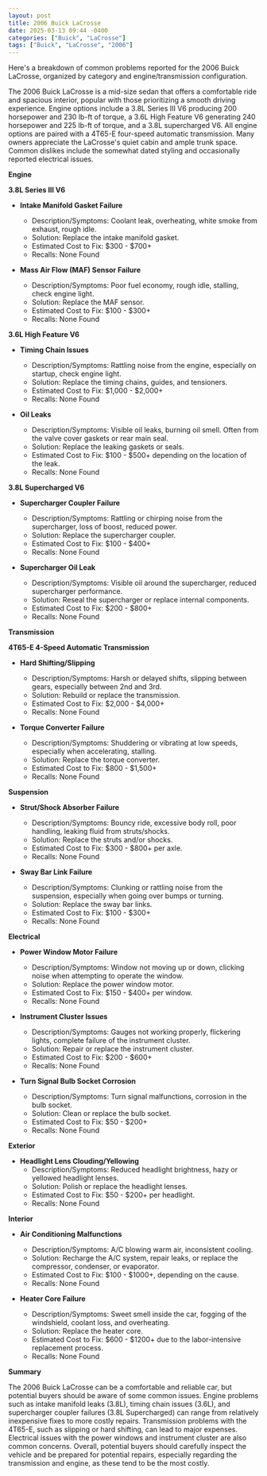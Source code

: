 ```yaml
---
layout: post
title: 2006 Buick LaCrosse
date: 2025-03-13 09:44 -0400
categories: ["Buick", "LaCrosse"]
tags: ["Buick", "LaCrosse", "2006"]
---
```

Here's a breakdown of common problems reported for the 2006 Buick LaCrosse, organized by category and engine/transmission configuration.

The 2006 Buick LaCrosse is a mid-size sedan that offers a comfortable ride and spacious interior, popular with those prioritizing a smooth driving experience. Engine options include a 3.8L Series III V6 producing 200 horsepower and 230 lb-ft of torque, a 3.6L High Feature V6 generating 240 horsepower and 225 lb-ft of torque, and a 3.8L supercharged V6. All engine options are paired with a 4T65-E four-speed automatic transmission. Many owners appreciate the LaCrosse's quiet cabin and ample trunk space. Common dislikes include the somewhat dated styling and occasionally reported electrical issues.

**Engine**

**3.8L Series III V6**

*   **Intake Manifold Gasket Failure**
    *   Description/Symptoms: Coolant leak, overheating, white smoke from exhaust, rough idle.
    *   Solution: Replace the intake manifold gasket.
    *   Estimated Cost to Fix: $300 - $700+
    *   Recalls: None Found

*   **Mass Air Flow (MAF) Sensor Failure**
    *   Description/Symptoms: Poor fuel economy, rough idle, stalling, check engine light.
    *   Solution: Replace the MAF sensor.
    *   Estimated Cost to Fix: $100 - $300+
    *   Recalls: None Found

**3.6L High Feature V6**

*   **Timing Chain Issues**
    *   Description/Symptoms: Rattling noise from the engine, especially on startup, check engine light.
    *   Solution: Replace the timing chains, guides, and tensioners.
    *   Estimated Cost to Fix: $1,000 - $2,000+
    *   Recalls: None Found

*   **Oil Leaks**
    *   Description/Symptoms: Visible oil leaks, burning oil smell. Often from the valve cover gaskets or rear main seal.
    *   Solution: Replace the leaking gaskets or seals.
    *   Estimated Cost to Fix: $100 - $500+ depending on the location of the leak.
    *   Recalls: None Found

**3.8L Supercharged V6**

*   **Supercharger Coupler Failure**
    *   Description/Symptoms: Rattling or chirping noise from the supercharger, loss of boost, reduced power.
    *   Solution: Replace the supercharger coupler.
    *   Estimated Cost to Fix: $100 - $400+
    *   Recalls: None Found

*   **Supercharger Oil Leak**
    *   Description/Symptoms: Visible oil around the supercharger, reduced supercharger performance.
    *   Solution: Reseal the supercharger or replace internal components.
    *   Estimated Cost to Fix: $200 - $800+
    *   Recalls: None Found

**Transmission**

**4T65-E 4-Speed Automatic Transmission**

*   **Hard Shifting/Slipping**
    *   Description/Symptoms: Harsh or delayed shifts, slipping between gears, especially between 2nd and 3rd.
    *   Solution: Rebuild or replace the transmission.
    *   Estimated Cost to Fix: $2,000 - $4,000+
    *   Recalls: None Found

*   **Torque Converter Failure**
    *   Description/Symptoms: Shuddering or vibrating at low speeds, especially when accelerating, stalling.
    *   Solution: Replace the torque converter.
    *   Estimated Cost to Fix: $800 - $1,500+
    *   Recalls: None Found

**Suspension**

*   **Strut/Shock Absorber Failure**
    *   Description/Symptoms: Bouncy ride, excessive body roll, poor handling, leaking fluid from struts/shocks.
    *   Solution: Replace the struts and/or shocks.
    *   Estimated Cost to Fix: $300 - $800+ per axle.
    *   Recalls: None Found

*   **Sway Bar Link Failure**
    *   Description/Symptoms: Clunking or rattling noise from the suspension, especially when going over bumps or turning.
    *   Solution: Replace the sway bar links.
    *   Estimated Cost to Fix: $100 - $300+
    *   Recalls: None Found

**Electrical**

*   **Power Window Motor Failure**
    *   Description/Symptoms: Window not moving up or down, clicking noise when attempting to operate the window.
    *   Solution: Replace the power window motor.
    *   Estimated Cost to Fix: $150 - $400+ per window.
    *   Recalls: None Found

*   **Instrument Cluster Issues**
    *   Description/Symptoms: Gauges not working properly, flickering lights, complete failure of the instrument cluster.
    *   Solution: Repair or replace the instrument cluster.
    *   Estimated Cost to Fix: $200 - $600+
    *   Recalls: None Found

*   **Turn Signal Bulb Socket Corrosion**
    *   Description/Symptoms: Turn signal malfunctions, corrosion in the bulb socket.
    *   Solution: Clean or replace the bulb socket.
    *   Estimated Cost to Fix: $50 - $200+
    *   Recalls: None Found

**Exterior**

*   **Headlight Lens Clouding/Yellowing**
    *   Description/Symptoms: Reduced headlight brightness, hazy or yellowed headlight lenses.
    *   Solution: Polish or replace the headlight lenses.
    *   Estimated Cost to Fix: $50 - $200+ per headlight.
    *   Recalls: None Found

**Interior**

*   **Air Conditioning Malfunctions**
    *   Description/Symptoms: A/C blowing warm air, inconsistent cooling.
    *   Solution: Recharge the A/C system, repair leaks, or replace the compressor, condenser, or evaporator.
    *   Estimated Cost to Fix: $100 - $1000+, depending on the cause.
    *   Recalls: None Found

*   **Heater Core Failure**
    *   Description/Symptoms: Sweet smell inside the car, fogging of the windshield, coolant loss, and overheating.
    *   Solution: Replace the heater core.
    *   Estimated Cost to Fix: $600 - $1200+ due to the labor-intensive replacement process.
    *   Recalls: None Found

**Summary**

The 2006 Buick LaCrosse can be a comfortable and reliable car, but potential buyers should be aware of some common issues. Engine problems such as intake manifold leaks (3.8L), timing chain issues (3.6L), and supercharger coupler failures (3.8L Supercharged) can range from relatively inexpensive fixes to more costly repairs. Transmission problems with the 4T65-E, such as slipping or hard shifting, can lead to major expenses. Electrical issues with the power windows and instrument cluster are also common concerns. Overall, potential buyers should carefully inspect the vehicle and be prepared for potential repairs, especially regarding the transmission and engine, as these tend to be the most costly.


